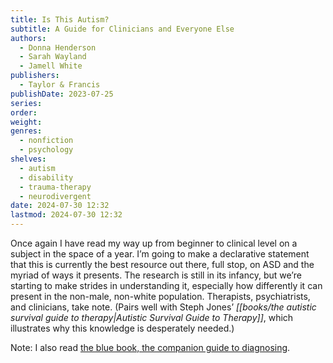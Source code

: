 ```yaml
---
title: Is This Autism?
subtitle: A Guide for Clinicians and Everyone Else
authors:
  - Donna Henderson
  - Sarah Wayland
  - Jamell White
publishers:
  - Taylor & Francis
publishDate: 2023-07-25
series: 
order: 
weight: 
genres:
  - nonfiction
  - psychology
shelves:
  - autism
  - disability
  - trauma-therapy
  - neurodivergent
date: 2024-07-30 12:32
lastmod: 2024-07-30 12:32
---
```

Once again I have read my way up from beginner to clinical level on a subject in the space of a year. I’m going to make a declarative statement that this is currently the best resource out there, full stop, on ASD and the myriad of ways it presents. The research is still in its infancy, but we’re starting to make strides in understanding it, especially how differently it can present in the non-male, non-white population. Therapists, psychiatrists, and clinicians, take note. (Pairs well with Steph Jones’ *[[books/the autistic survival guide to therapy|Autistic Survival Guide to Therapy]]*, which illustrates why this knowledge is desperately needed.)

Note: I also read [the blue book, the companion guide to diagnosing](https://www.goodreads.com/book/show/175355864-is-this-autism-a-companion-guide-for-diagnosing?ref=nav_sb_ss_2_14).